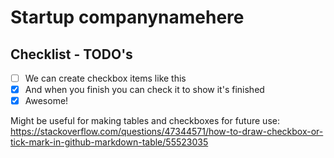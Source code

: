 # Startup companynamehere

## Checklist - TODO's

- [ ] We can create checkbox items like this
- [x] And when you finish you can check it to show it's finished
- [x] Awesome!

Might be useful for making tables and checkboxes for future use: <https://stackoverflow.com/questions/47344571/how-to-draw-checkbox-or-tick-mark-in-github-markdown-table/55523035>
